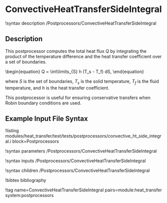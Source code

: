 # ConvectiveHeatTransferSideIntegral

!syntax description /Postprocessors/ConvectiveHeatTransferSideIntegral

## Description

This postprocessor computes the total heat flux $Q$ by integrating
the product of the temperature difference and the heat transfer coefficient
over a set of boundaries.

\begin{equation}
 Q = \int\limits_{S} h (T_s - T_f)  dS,
\end{equation}

where $S$ is the set of boundaries, $T_s$ is the solid temperature, $T_f$ is the fluid temperature, and $h$ is the heat transfer coefficient.

This postprocessor is useful for ensuring conservative transfers when Robin boundary conditions are used.


## Example Input File Syntax

!listing modules/heat_transfer/test/tests/postprocessors/convective_ht_side_integral.i
block=Postprocessors


!syntax parameters /Postprocessors/ConvectiveHeatTransferSideIntegral

!syntax inputs /Postprocessors/ConvectiveHeatTransferSideIntegral

!syntax children /Postprocessors/ConvectiveHeatTransferSideIntegral

!bibtex bibliography

!tag name=ConvectiveHeatTransferSideIntegral pairs=module:heat_transfer system:postprocessors
